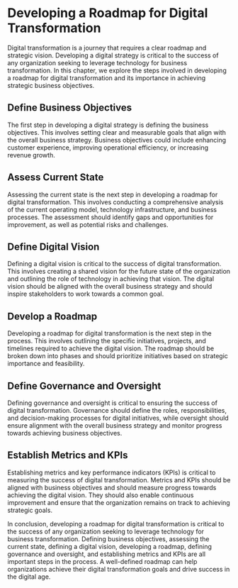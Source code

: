 Developing a Roadmap for Digital Transformation
=========================================================================================

Digital transformation is a journey that requires a clear roadmap and strategic vision. Developing a digital strategy is critical to the success of any organization seeking to leverage technology for business transformation. In this chapter, we explore the steps involved in developing a roadmap for digital transformation and its importance in achieving strategic business objectives.

Define Business Objectives
--------------------------

The first step in developing a digital strategy is defining the business objectives. This involves setting clear and measurable goals that align with the overall business strategy. Business objectives could include enhancing customer experience, improving operational efficiency, or increasing revenue growth.

Assess Current State
--------------------

Assessing the current state is the next step in developing a roadmap for digital transformation. This involves conducting a comprehensive analysis of the current operating model, technology infrastructure, and business processes. The assessment should identify gaps and opportunities for improvement, as well as potential risks and challenges.

Define Digital Vision
---------------------

Defining a digital vision is critical to the success of digital transformation. This involves creating a shared vision for the future state of the organization and outlining the role of technology in achieving that vision. The digital vision should be aligned with the overall business strategy and should inspire stakeholders to work towards a common goal.

Develop a Roadmap
-----------------

Developing a roadmap for digital transformation is the next step in the process. This involves outlining the specific initiatives, projects, and timelines required to achieve the digital vision. The roadmap should be broken down into phases and should prioritize initiatives based on strategic importance and feasibility.

Define Governance and Oversight
-------------------------------

Defining governance and oversight is critical to ensuring the success of digital transformation. Governance should define the roles, responsibilities, and decision-making processes for digital initiatives, while oversight should ensure alignment with the overall business strategy and monitor progress towards achieving business objectives.

Establish Metrics and KPIs
--------------------------

Establishing metrics and key performance indicators (KPIs) is critical to measuring the success of digital transformation. Metrics and KPIs should be aligned with business objectives and should measure progress towards achieving the digital vision. They should also enable continuous improvement and ensure that the organization remains on track to achieving strategic goals.

In conclusion, developing a roadmap for digital transformation is critical to the success of any organization seeking to leverage technology for business transformation. Defining business objectives, assessing the current state, defining a digital vision, developing a roadmap, defining governance and oversight, and establishing metrics and KPIs are all important steps in the process. A well-defined roadmap can help organizations achieve their digital transformation goals and drive success in the digital age.

